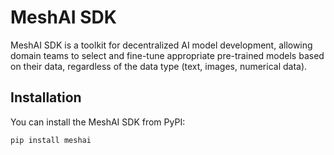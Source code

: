 # MeshAI SDK

MeshAI SDK is a toolkit for decentralized AI model development, allowing domain teams to select and fine-tune appropriate pre-trained models based on their data, regardless of the data type (text, images, numerical data).

## Installation

You can install the MeshAI SDK from PyPI:

```bash
pip install meshai
